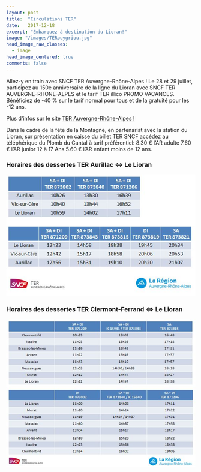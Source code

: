 ```yaml
---
layout: post
title:  "Circulations TER"
date:   2017-12-18
excerpt: "Embarquez à destination du Lioran!"
image: "/images/TERpuygriou.jpg"
head_image_raw_classes:
  - image
head_image_centered: true
comments: false
---
```


Allez-y en train avec SNCF TER Auvergne-Rhône-Alpes !
Le 28 et 29 juillet, participez au 150e anniversaire de la ligne du Lioran avec SNCF TER AUVERGNE-RHONE-ALPES et le tarif TER illico PROMO VACANCES. Bénéficiez de -40 % sur le tarif normal pour tous et de la gratuité pour les -12 ans.

Plus d'infos sur le site [TER Auvergne-Rhône-Alpes !](https://goo.gl/3XjgWe)

Dans le cadre de la fête de la Montagne, en partenariat avec la station du Lioran, sur présentation en caisse du billet TER SNCF accédez au téléphérique du Plomb du Cantal à tarif préférentiel:
8.30 € l’AR adulte
7.60 € l’AR junior 12 à 17 Ans
5.60 € l’AR enfant moins de 12 ans.

### Horaires des dessertes TER Aurillac <=> Le Lioran

![horaires TER](/images/teraurillaclelioran.JPG)

### Horaires des dessertes TER Clermont-Ferrand <=> Le Lioran

![horaires TER](/images/terclermontlelioran.JPG)
